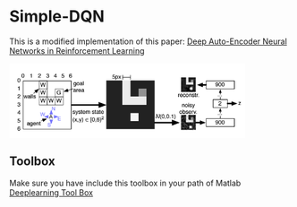 # Simple-DQN

This is a modified implementation of this paper:
[Deep Auto-Encoder Neural Networks in Reinforcement Learning](https://www.google.com.tw/url?sa=t&rct=j&q=&esrc=s&source=web&cd=1&cad=rja&uact=8&ved=0ahUKEwjD5Y2Q9O3PAhWIoJQKHfgsAykQFggdMAA&url=http%3A%2F%2Fciteseerx.ist.psu.edu%2Fviewdoc%2Fdownload%3Fdoi%3D10.1.1.172.1873%26rep%3Drep1%26type%3Dpdf&usg=AFQjCNH7-9ZJoUGz9KGpHP2WaeZ-A5KHWA&sig2=M-wtUBp9gGEvCSfzDtDOzA)

<img src="./picture/paper.PNG"  alt="paper" align=center />

## Toolbox
Make sure you have include this toolbox in your path of Matlab
[Deeplearning Tool Box](https://github.com/rasmusbergpalm/DeepLearnToolbox)


